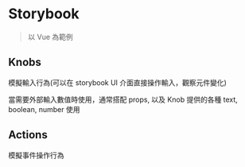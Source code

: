 # Storybook

>以 Vue 為範例

## Knobs

模擬輸入行為(可以在 storybook UI 介面直接操作輸入，觀察元件變化)

當需要外部輸入數值時使用，通常搭配 props, 以及 Knob 提供的各種 text, boolean, number 使用



## Actions

模擬事件操作行為

